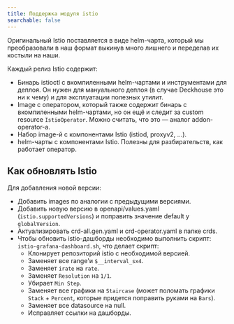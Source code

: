 ```yaml
---
title: Поддержка модуля istio
searchable: false
---
```


Оригинальный Istio поставляется в виде helm-чарта, который мы преобразовали в наш формат выкинув много лишнего и переделав их костыли на наши.

Каждый релиз Istio содержит:
* Бинарь istioctl с вкомпиленными helm-чартами и инструментами для деплоя. Он нужен для мануального деплоя (в случае Deckhouse это ни к чему) и для эксплуатации полезных утилит.
* Image с оператором, который также содержит бинарь с вкомпиленными helm-чартами, но он ещё и следит за custom resource `IstioOperator`. Можно считать, что это — аналог addon-operator-а.
* Набор image-й с компонентами Istio (istiod, proxyv2, ...).
* helm-чарты с компонентами Istio. Полезны для разбирательств, как работает оператор.

Как обновлять Istio
-------------------

Для добавления новой версии:
* Добавить images по аналогии с предыдущими версиями.
* Добавить новую версию в openapi/values.yaml (`istio.supportedVersions`) и поправить значение default у `globalVersion`.
* Актуализировать crd-all.gen.yaml и crd-operator.yaml в папке crds.
* Чтобы обновить istio-дашборды необходимо выполнить скрипт: `istio-grafana-dashboard.sh`, что делает скрипт:
  * Клонирует репозиторий istio с необходимой версией.
  * Заменяет все range'и `$__interval_sx4`.
  * Заменяет `irate` на `rate`.
  * Заменяет `Resolution` на `1/1`.
  * Убирает `Min Step`.
  * Заменяет все графики на `Staircase` (может поломать графики `Stack` + `Percent`, которые придется поправить руками на `Bars`).
  * Заменяет все datasource на null.
  * Исправляет ссылки на дашборды.
